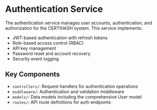 # Authentication Service

The authentication service manages user accounts, authentication, and authorization for the CERTIHASH system. This service implements:

- JWT-based authentication with refresh tokens
- Role-based access control (RBAC)
- API key management
- Password reset and account recovery
- Security event logging

## Key Components

- `controllers/`: Request handlers for authentication operations
- `middleware/`: Authentication and validation middleware
- `models/`: Data models including the comprehensive User model
- `routes/`: API route definitions for auth endpoints
